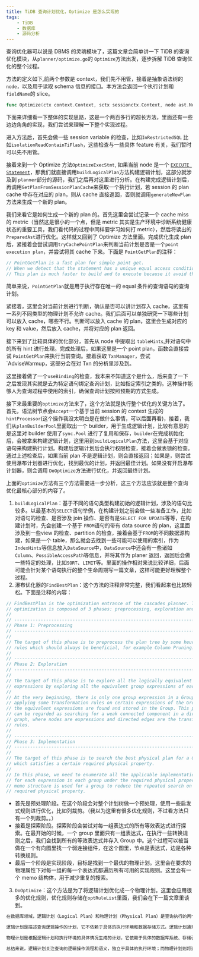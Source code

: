 ```yaml
---
title: TiDB 查询计划优化，Optimize 是怎么实现的
tags:
    - TiDB
    - 数据库
    - 源码分析
---
```


查询优化器可以说是 DBMS 的灵魂模块了，这篇文章会简单讲一下 TiDB 的查询优化模块，从`planner/optimize.go`的 `Optimize`方法出发，逐步拆解 TiDB 查询优化的整个过程。

<!-- more -->

方法的定义如下,前两个参数是 context，我们先不用管，接着是抽象语法树的`node`，以及用于读取 schema 信息的接口。本方法会返回一个执行计划和`fieldName`的 slice。
```go
func Optimize(ctx context.Context, sctx sessionctx.Context, node ast.Node, is infoschema.InfoSchema) (core.Plan, types.NameSlice, error)
```

下面来详细看一下整体的实现思路，这是一个两百多行的超长方法，里面还有一些边边角角的实现，我们尝试来理解一下整个实现过程。

进入方法后，首先会做一些 session variable 的检查，比如`InRestrictedSQL` 比如`isolationReadContainTiFlash`，这些检查与一些具体 feature 有关，我们暂时可以先不用管。

接着来到一个 Optimize 方法`OptimizeExecStmt`, 如果当前 node 是一个 [`EXECUTE Statement`](https://dev.mysql.com/doc/refman/5.7/en/execute.html)，那我们就直接调用`buildLogicalPlan`方法构建逻辑计划，这部分就涉及到 `planner`部分的源码，我们之后再对这里进行分析。在构建完成逻辑计划后，再调用`GetPlanFromSessionPlanCache`来获取一个执行计划，若 session 的 plan cache 中存在对应的 plan，则从 cache 直接返回，否则就调用`generateNewPlan`方法来生成一个新的 plan。

我们来看它是如何生成一个新的 plan 的。首先这里会尝试记录一个 cache miss 的 metric（当然这是很小的一个点，但是 metric 其实是生产环境中诊断系统健康状态的重要工具，我们看代码的过程中同样要学习如何打 metric），然后将读出的 `PreparedAst`进行优化。这样就又回到了 Optimize 方法里面。完成优化生成 plan 后，紧接着会尝试调用`tryCachePointPlan`来判断当前计划是否是一个`point execution plan`，并尝试将其 cache 下来。下面是 `PointGetPlan`的注释：

```go
// PointGetPlan is a fast plan for simple point get.
// When we detect that the statement has a unique equal access condition, this plan is used.
// This plan is much faster to build and to execute because it avoid the optimization and coprocessor cost.
```

简单来说，`PointGetPlan`就是用于执行存在唯一的 equal 条件的查询语句的查询计划。

紧接着，这里会对当前计划进行判断，确认是否可以讲计划存入 cache，这里有一系列不同类型的物理计划不允许 cache。我们后面可以单独研究一下哪些计划可以放入 cache，哪些不行。判断可以放入 cache 的 plan，这里会生成对应的 key 和 value，然后放入 cache，并将对应的 plan 返回。

接下来到了比较具体的优化部分，首先从 node 中提取出 `tableHints`,并对语句中的所有 hint 进行处理。完成处理后，如果这里是一个 point plan，函数会直接尝试 `PointGetPlan`来执行当前查询。接着获取 `TxnManager`，尝试`AdviseWarmup，这部分会在对 Txn 的分析里涉及到。

这里接着做了一个`useBinding`的检查，我本来不知道这个是什么，后来查了一下之后发现其实就是去为特定语句绑定查询计划，比如指定索引之类的。这种操作能够人为查询过程中使用的索引，确保查询计划按照预期的方式生成。

接下来最重要的`optimize`方法来了，这个方法就是执行整个优化的关键方法了。首先，语法树节点会`Accept`一个基于当前 session 的 context 生成的`hintProcessor`(这个操作我没太明白是在做什么事情，可以后面再看)，接着，我们从`planBuilderPool`里面取出一个 builder，用于生成逻辑计划，比较有意思的是这里对 builder 使用了`sync.Pool` 进行了复用和保存，`builder`在完成初始化后，会被拿来构建逻辑计划，这里用到`buildLogicalPlan`方法，这里会基于对应语句来构建执行计划。构建后逻辑计划后会执行权限检查，接着会做表锁的检查。通过上述检查后，如果当前 plan 不是逻辑计划，则会直接返回；如果是，则尝试使用瀑布计划器进行优化，找到最优的计划，并返回最佳计划。如果没有开启瀑布计划器，则会调用 `DoOptimize`方法进行优化，并返回最终计划。

上面的`optimize`方法有三个方法需要进一步分析，这三个方法应该就是整个查询优化最核心部分的内容了。

1. `buildLogicalPlan`：基于不同的语句类型构建初始的逻辑计划，涉及的语句比较多。以最基本的`SELECT`语句举例，在构建计划之前会做一些准备工作，比如对语句的检查、是否涉及 join 操作、是否有是`SELECT FOR UPDATE`等等，在构建计划时，先会创建一个基于 `FROM`语句的带有 data source 的 plan，这里面涉及到一些view 的检查、partition 的检查，接着会基于`FROM`的不同数据源构建，如果是一个 table，那么就会去找到一些可能可以使用的索引，作为 `IndexHints`等信息放入`DataSource`中，`DataSource`中还会有一些诸如`Column`、`PossibleAccessPath`等信息，并将其作为 planer 返回，返回后会做一些特定的处理，比如`SORT`、`LIMIT`等。里面的操作相对来说比较详细，后面可能会针对某个语句执行的整个生命周期写一篇文章，这样可能更好理解整个过程。
2. 瀑布优化器的`FindBestPlan`：这个方法的注释非常完整，我们看起来也比较轻松。下面是注释的内容：

```go
// FindBestPlan is the optimization entrance of the cascades planner. The
// optimization is composed of 3 phases: preprocessing, exploration and implementation.
//
// ------------------------------------------------------------------------------
// Phase 1: Preprocessing
// ------------------------------------------------------------------------------
//
// The target of this phase is to preprocess the plan tree by some heuristic
// rules which should always be beneficial, for example Column Pruning.
//
// ------------------------------------------------------------------------------
// Phase 2: Exploration
// ------------------------------------------------------------------------------
//
// The target of this phase is to explore all the logically equivalent
// expressions by exploring all the equivalent group expressions of each group.
//
// At the very beginning, there is only one group expression in a Group. After
// applying some transformation rules on certain expressions of the Group, all
// the equivalent expressions are found and stored in the Group. This procedure
// can be regarded as searching for a weak connected component in a directed
// graph, where nodes are expressions and directed edges are the transformation
// rules.
//
// ------------------------------------------------------------------------------
// Phase 3: Implementation
// ------------------------------------------------------------------------------
//
// The target of this phase is to search the best physical plan for a Group
// which satisfies a certain required physical property.
//
// In this phase, we need to enumerate all the applicable implementation rules
// for each expression in each group under the required physical property. A
// memo structure is used for a group to reduce the repeated search on the same
// required physical property.
```

- 首先是预处理阶段。在这个阶段会对整个计划树做一个预处理，使用一些启发式规则进行优化，比如列裁剪。（我以为这里有很多优化规则，不过看方法只有一个列裁剪。。）
- 接着是探索阶段。探索阶段会尝试对每一组表达式的所有等效表达式进行探索。在最开始的时候，一个 group 里面只有一组表达式，在执行一些转换规则之后，我们会找到所有的等效表达式并存入 Group 中。这个过程可以被当做在一个有向图里找一个弱连接组件，在这个图里，节点是表达式，边是各种转换规则。
- 最后一个阶段是实现阶段，目标是找到一个最优的物理计划。这里会在要求的物理属性下对每一组的每一个表达式都遍历所有可用的实现规则。这里会有一个 memo 结构体，用于减少重复的搜索。

3. `DoOptimize`：这个方法是为了将逻辑计划优化成一个物理计划。这里会应用很多的优化规则，优化规则存储在`optRuleList`里面，我们会在下一篇文章里谈到。

```go
在数据库领域，逻辑计划（Logical Plan）和物理计划（Physical Plan）是查询执行的两个关键阶段。它们表示了查询在执行过程中的不同层次和优化方式。

逻辑计划是描述查询逻辑操作的计划，它不依赖于具体的执行环境和数据存储方式。逻辑计划通常由查询优化器根据用户提交的查询语句生成，它是对查询语句的语义解析和语义优化的结果。逻辑计划描述了查询的逻辑操作流程，包括涉及的表、连接方式、过滤条件、聚合操作等，但不关注具体的执行细节和物理存储结构。

物理计划是根据逻辑计划和执行环境的具体情况生成的计划，它依赖于具体的数据库系统、存储引擎和硬件设备。物理计划是优化器根据逻辑计划和系统统计信息等综合考虑的结果，它将逻辑计划转化为实际的执行操作。物理计划考虑了具体的执行代价、数据访问路径、索引的选择、并行度等因素，以最优的方式执行查询操作。

总结来说，逻辑计划关注查询的逻辑操作流程和语义，独立于具体的执行环境；而物理计划则将逻辑计划转化为可执行的操作，考虑了具体的执行细节和执行代价。逻辑计划是查询优化的一个关键阶段，它对查询进行了抽象和优化；物理计划则是执行阶段的具体操作计划，它考虑了实际的执行环境和资源情况。
```
